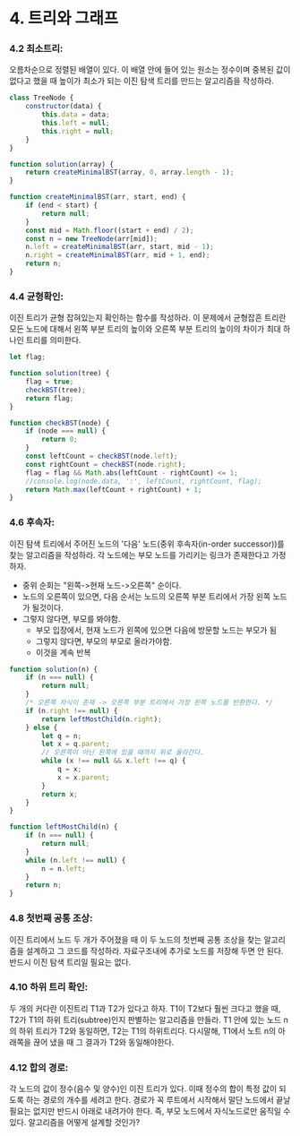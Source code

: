 # 4. 트리와 그래프
### 4.2 최소트리:
오름차순으로 정렬된 배열이 있다. 이 배열 안에 들어 있는 원소는 정수이며 중복된 값이 없다고 했을 때 높이가 최소가 되는 이진 탐색 트리를 만드는 알고리즘을 작성하라.

```javascript
class TreeNode {
    constructor(data) {
        this.data = data;
        this.left = null;
        this.right = null;
    }
}

function solution(array) {
    return createMinimalBST(array, 0, array.length - 1);
}

function createMinimalBST(arr, start, end) {
    if (end < start) {
        return null;
    }
    const mid = Math.floor((start + end) / 2);
    const n = new TreeNode(arr[mid]);
    n.left = createMinimalBST(arr, start, mid - 1);
    n.right = createMinimalBST(arr, mid + 1, end);
    return n;
}
```

### 4.4 균형확인:
이진 트리가 균형 잡혀있는지 확인하는 함수를 작성하라. 이 문제에서 균형잡흔 트리란 모든 노드에 대해서 왼쪽 부분 트리의 높이와 오른쪽 부분 트리의 높이의 차이가 최대 하나인 트리를 의미한다.

```javascript
let flag;

function solution(tree) {
    flag = true;
    checkBST(tree);
    return flag;
}

function checkBST(node) {
    if (node === null) {
        return 0;
    }
    const leftCount = checkBST(node.left);
    const rightCount = checkBST(node.right);
    flag = flag && Math.abs(leftCount - rightCount) <= 1;
    //console.log(node.data, ':', leftCount, rightCount, flag);
    return Math.max(leftCount + rightCount) + 1;
}
```

### 4.6 후속자: 
이진 탐색 트리에서 주어진 노드의 '다음' 노드(중위 후속자(in-order successor))를 찾는 알고리즘을 작성하라. 각 노드에는 부모 노드를 가리키는 링크가 존재한다고 가정하자.

- 중위 순회는 "왼쪽->현재 노드->오른쪽" 순이다.
- 노드의 오른쪽이 있으면, 다음 순서는 노드의 오른쪽 부분 트리에서 가장 왼쪽 노드가 될것이다.
- 그렇지 않다면, 부모를 봐야함.
    - 부모 입장에서, 현재 노드가 왼쪽에 있으면 다음에 방문할 노드는 부모가 됨
    - 그렇지 않다면, 부모의 부모로 올라가야함.
    - 이것을 계속 반복
```javascript
function solution(n) {
    if (n === null) {
        return null;
    }
    /* 오른쪽 자식이 존재 -> 오른쪽 부분 트리에서 가장 왼쪽 노드를 반환한다. */
    if (n.right !== null) {
        return leftMostChild(n.right);
    } else {
        let q = n;
        let x = q.parent;
        // 오른쪽이 아닌 왼쪽에 있을 때까지 위로 올라간다.
        while (x !== null && x.left !== q) {
            q = x;
            x = x.parent;
        }
        return x;
    }
}

function leftMostChild(n) {
    if (n === null) {
        return null;
    }
    while (n.left !== null) {
        n = n.left;
    }
    return n;
}
```

### 4.8 첫번째 공통 조상:
이진 트리에서 노드 두 개가 주어졌을 때 이 두 노드의 첫번째 공통 조상을 찾는 알고리즘을 설계하고 그 코드를 작성하라. 자료구조내에 추가로 노드를 저장해 두면 안 된다. 반드시 이진 탐색 트리일 필요는 없다.



### 4.10 하위 트리 확인:
두 개의 커다란 이진트리 T1과 T2가 있다고 하자. T1이 T2보다 훨씬 크다고 했을 때, T2가 T1의 하위 트리(subtree)인지 판별하는 알고리즘을 만들라. T1 안에 있는 노드 n의 하위 트리가 T2와 동일하면, T2는 T1의 하위트리다. 다시말해, T1에서 노트 n의 아래쪽을 끊어 냈을 때 그 결과가 T2와 동일해야한다.

### 4.12 합의 경로:
각 노드의 값이 정수(음수 및 양수)인 이진 트리가 있다. 이때 정수의 합이 특정 값이 되도록 하는 경로의 개수를 세려고 한다. 경로가 꼭 루트에서 시작해서 말단 노드에서 끝날 필요는 없지만 반드시 아래로 내려가야 한다. 즉, 부모 노드에서 자식노드로만 움직일 수 있다. 알고리즘을 어떻게 설계할 것인가?